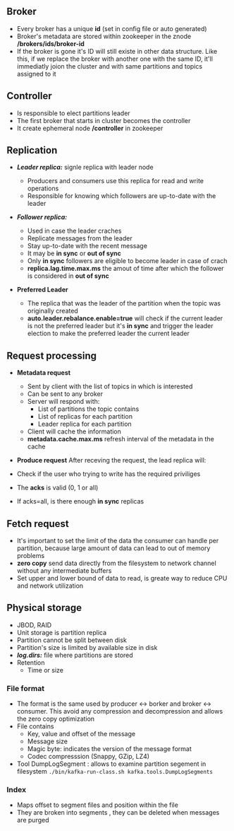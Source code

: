 
## Broker

* Every broker has a unique **id** (set in config file or auto generated)
* Broker's metadata are stored within zookeeper in the znode **/brokers/ids/broker-id**
* If the broker is gone it's ID will still existe in other data structure. Like this, if we replace the broker with another one with the same ID, it'll immediatly joion the cluster and with same partitions and topics assigned to it

## Controller

* Is responsible to elect partitions leader
* The first broker that starts in cluster becomes the controller
* It create ephemeral node **/controller** in zookeeper


## Replication

* ***Leader replica:*** signle replica with leader node
    - Producers and consumers use this replica for read and write operations
    - Responsible for knowing which followers are up-to-date with the leader

* ***Follower replica:***
    - Used in case the leader craches
    - Replicate messages from the leader
    - Stay up-to-date with the recent message
    - It may be **in sync** or **out of sync**
    - Only **in sync** followers are eligible to become leader in case of crach
    - **replica.lag.time.max.ms** the amout of time after which the follower is considered in **out of sync**

* **Preferred Leader**
    - The replica that was the leader of the partition when the topic was originally created
    - **auto.leader.rebalance.enable=true** will check if the current leader is not the preferred leader but it's **in sync** and trigger the leader election to make the preferred leader the current leader


## Request processing

- **Metadata request**
    - Sent by client with the list of topics in which is interested
    - Can be sent to any broker
    - Server will respond with:
        - List of partitions the topic contains
        - List of replicas for each partition
        - Leader replica for each partition
    - Client will cache the information
    - **metadata.cache.max.ms** refresh interval of the metadata in the cache

- **Produce request**
After receving the request, the lead replica will:

- Check if the user who trying to write has the required priviliges
- The **acks** is valid (0, 1 or all)
- If acks=all, is there enough **in sync** replicas

## Fetch request

- It's important to set the limit of the data the consumer can handle per partition, because large amount of data can lead to out of memory problems
- **zero copy** send data directly from the filesystem to network channel without any intermediate buffers
- Set upper and lower bound of data to read, is greate way to reduce CPU and network utilization

## Physical storage

* JBOD, RAID
* Unit storage is partition replica
* Partition cannot be split between disk
* Partition's size is limited by available size in disk
* ***log.dirs:*** file where partitions are stored
* Retention
    * Time or size


### File format

- The format is the same used by producer <-> borker and broker <-> consumer. This avoid any compression and decompression and allows the zero copy optimization
- File contains
    - Key, value and offset of the message
    - Message size
    - Magic byte:  indicates the version of the message format
    - Codec compresssion (Snappy, GZip, LZ4)
- Tool DumpLogSegment : allows to examine partition segement in filesystem 
    ```./bin/kafka-run-class.sh kafka.tools.DumpLogSegments```
### Index

- Maps offset to segment files and position within the file
- They are broken into segments , they can be deleted when messages are purged
